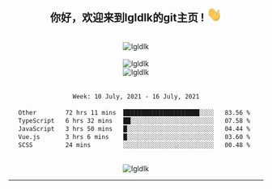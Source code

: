 <div align="center">
<h2> 你好，欢迎来到lgldlk的git主页 ! <img src="https://github.com/lgldlk/lgldlk/blob/main/gifs/Hi.gif" width="30px"></h2>
</div>

<div align="center">
 </br>
 <img src="http://aiitapp.cn:8091/?color=rgba(37,144,118,1)&shadowColor=rgba(12,16,20,1)&fontSize=120&&shadowOffsetX=9&shadowOffsetY=11" height="26px" alt="lgldlk" />
 </br>

   </br>
 <img src="https://github-readme-stats.vercel.app/api?username=lgldlk&show_icons=true&theme=gotham&locale=cn" alt="lgldlk" />
 

</br>

<img  src="http://github-readme-stats.vercel.app/api/top-langs/?username=lgldlk&show_icons=true&theme=gotham&locale=cn&layout=compact" alt="lgldlk"/>  
</br>
</br>

<!--START_SECTION:waka-->
```text
Week: 10 July, 2021 - 16 July, 2021

Other        72 hrs 11 mins  █████████████████████░░░░   83.56 % 
TypeScript   6 hrs 32 mins   ██░░░░░░░░░░░░░░░░░░░░░░░   07.58 % 
JavaScript   3 hrs 50 mins   █░░░░░░░░░░░░░░░░░░░░░░░░   04.44 % 
Vue.js       3 hrs 6 mins    █░░░░░░░░░░░░░░░░░░░░░░░░   03.60 % 
SCSS         24 mins         ░░░░░░░░░░░░░░░░░░░░░░░░░   00.48 % 
```
<!--END_SECTION:waka-->

 </br>
  <img src="https://visitor-badge.glitch.me/badge?page_id=lgldlk" alt="lgldlk" />

---

 

